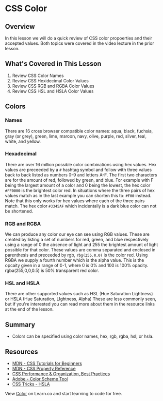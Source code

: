 # CSS Color

## Overview

In this lesson we will do a quick review of CSS color propoerties and their accepted values. Both topics were covered in the video lecture in the prior lesson.

## What's Covered in This Lesson 

1. Review CSS Color Names
2. Review CSS Hexidecimal Color Values
3. Review CSS RGB and RGBA Color Values
4. Review CSS HSL and HSLA Color Values

## Colors

### Names

There are 16 cross browser compatible color names: aqua, black, fuchsia, gray (or grey), green, lime, maroon, navy, olive, purple, red, silver, teal, white, and yellow.

### Hexadecimal

There are over 16 million possible color combinations using hex values. Hex values are preceeded by a `#` hashtag symbol and follow with three values back to back listed as numbers 0-9 and letters A-F. The first two characters are for the amount of red, followed by green, and blue. For example with F being the largest amount of a color and 0 being the lowest, the hex color `#FF0000` is the brightest color red. In situations where the three pairs of hex values match as in the last example you can shorten this to: `#F00` instead. Note that this only works for hex values where each of the three pairs match. The hex color `#3345AF` which incidentally is a dark blue color can not be shortened.

### RGB and RGBA

We can produce any color our eye can see using RGB values. These are created by listing a set of numbers for red, green, and blue respectively using a range of 0 the absence of light and 255 the brightest amount of light possible for that color. These values are comma separated and enclosed in parenthesis and preceeded by rgb, `rbg(255,0,0)` is the color red. Using RGBA we supply a fourth number which is the alpha value. This is the opcaity given in a range of 0-1, where 0 is 0% and 100 is 100% opacity. rgba(255,0,0,0.5) is 50% transparent red color.

### HSL and HSLA

There are other supported values such as HSL (Hue Saturation Lightness) or HSLA (Hue Saturation, LIghtness, Alpha) These are less commonly seen, but if you're interested you can read more about them in the resource links at the end of the lesson.

## Summary

- Colors can be specified using color names, hex, rgb, rgba, hsl, or hsla.

## Resources

- [MDN - CSS Tutorials for Beginners](https://developer.mozilla.org/en-US/docs/Web/Guide/CSS/Getting_started)
- [MDN - CSS Property Reference](https://developer.mozilla.org/en-US/docs/Web/CSS/Reference)
- [CSS Performance & Organization, Best Practices](http://learn.shayhowe.com/advanced-html-css/performance-organization/)
- [Adobe - Color Scheme Tool](https://color.adobe.com/create/color-wheel/)
- [CSS Tricks - HSLA](https://css-tricks.com/yay-for-hsla/)

<p class='util--hide'>View <a href='https://learn.co/lessons/css-color'>Color</a> on Learn.co and start learning to code for free.</p>
